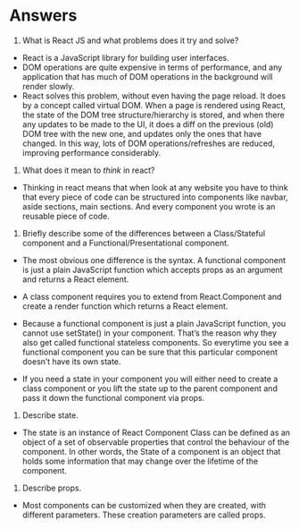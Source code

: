 # Answers

1.  What is React JS and what problems does it try and solve?

* React is a JavaScript library for building user interfaces.
* DOM operations are quite expensive in terms of performance, and any application that has much of DOM operations in the background will render slowly.
* React solves this problem, without even having the page reload. It does by a concept called virtual DOM. When a page is rendered using React, the state of the DOM tree structure/hierarchy is stored, and when there any updates to be made to the UI, it does a diff on the previous (old) DOM tree with the new one, and updates only the ones that have changed. In this way, lots of DOM operations/refreshes are reduced, improving performance considerably.

1.  What does it mean to _think_ in react?

* Thinking in react means that when look at any website you have to think that every piece of code can be structured into components like navbar, aside sections, main sections. And every component you wrote is an reusable piece of code.

1.  Briefly describe some of the differences between a Class/Stateful component and a Functional/Presentational component.

* The most obvious one difference is the syntax. A functional component is just a plain JavaScript function which accepts props as an argument and returns a React element.

* A class component requires you to extend from React.Component and create a render function which returns a React element. 

* Because a functional component is just a plain JavaScript function, you cannot use setState() in your component. That’s the reason why they also get called functional stateless components. So everytime you see a functional component you can be sure that this particular component doesn’t have its own state.

* If you need a state in your component you will either need to create a class component or you lift the state up to the parent component and pass it down the functional component via props.

1.  Describe state.

* The state is an instance of React Component Class can be defined as an object of a set of observable properties that control the behaviour of the component. In other words, the State of a component is an object that holds some information that may change over the lifetime of the component. 

1.  Describe props.

* Most components can be customized when they are created, with different parameters. These creation parameters are called props.

